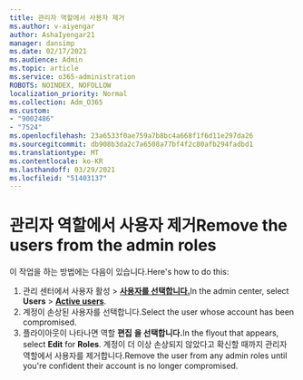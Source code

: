 ```yaml
---
title: 관리자 역할에서 사용자 제거
ms.author: v-aiyengar
author: AshaIyengar21
manager: dansimp
ms.date: 02/17/2021
ms.audience: Admin
ms.topic: article
ms.service: o365-administration
ROBOTS: NOINDEX, NOFOLLOW
localization_priority: Normal
ms.collection: Adm_O365
ms.custom:
- "9002486"
- "7524"
ms.openlocfilehash: 23a6533f0ae759a7b8bc4a668f1f6d11e297da26
ms.sourcegitcommit: db908b3da2c7a6508a77bf4f2c80afb294fadbd1
ms.translationtype: MT
ms.contentlocale: ko-KR
ms.lasthandoff: 03/29/2021
ms.locfileid: "51403137"
---
```

# <a name="remove-the-users-from-the-admin-roles"></a><span data-ttu-id="02eda-102">관리자 역할에서 사용자 제거</span><span class="sxs-lookup"><span data-stu-id="02eda-102">Remove the users from the admin roles</span></span>

<span data-ttu-id="02eda-103">이 작업을 하는 방법에는 다음이 있습니다.</span><span class="sxs-lookup"><span data-stu-id="02eda-103">Here's how to do this:</span></span>

1. <span data-ttu-id="02eda-104">관리 센터에서 사용자 활성  >  [**사용자를 선택합니다.**](https://go.microsoft.com/fwlink/p/?linkid=834822)</span><span class="sxs-lookup"><span data-stu-id="02eda-104">In the admin center, select **Users** > [**Active users**](https://go.microsoft.com/fwlink/p/?linkid=834822).</span></span>
1. <span data-ttu-id="02eda-105">계정이 손상된 사용자를 선택합니다.</span><span class="sxs-lookup"><span data-stu-id="02eda-105">Select the user whose account has been compromised.</span></span>
1. <span data-ttu-id="02eda-106">플라이아웃이 나타나면 역할 **편집** **을 선택합니다.**</span><span class="sxs-lookup"><span data-stu-id="02eda-106">In the flyout that appears, select **Edit** for **Roles**.</span></span> <span data-ttu-id="02eda-107">계정이 더 이상 손상되지 않았다고 확신할 때까지 관리자 역할에서 사용자를 제거합니다.</span><span class="sxs-lookup"><span data-stu-id="02eda-107">Remove the user from any admin roles until you're confident their account is no longer compromised.</span></span>

